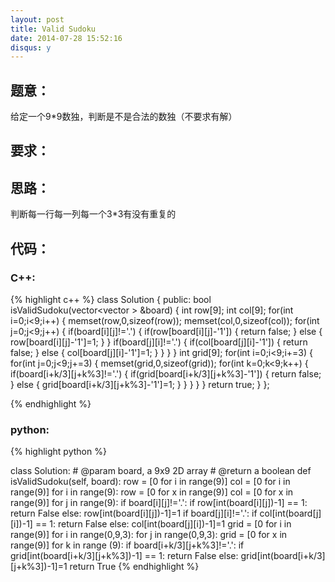 ```yaml
---
layout: post
title: Valid Sudoku
date: 2014-07-28 15:52:16
disqus: y
---
```


## 题意：
给定一个9*9数独，判断是不是合法的数独（不要求有解）

## 要求：


## 思路：
判断每一行每一列每一个3*3有没有重复的

## 代码：

### C++:

{% highlight c++ %}
class Solution {
public:
    bool isValidSudoku(vector<vector<char> > &board) {
        int row[9];
        int col[9];
        for(int i=0;i<9;i++)
        {
            memset(row,0,sizeof(row));
            memset(col,0,sizeof(col));
            for(int j=0;j<9;j++)
            {
                if(board[i][j]!='.')
                {
                    if(row[board[i][j]-'1'])
                    {
                        return false;
                    }
                    else
                    {
                        row[board[i][j]-'1']=1;
                    }
                }
                if(board[j][i]!='.')
                {
                    if(col[board[j][i]-'1'])
                    {
                        return false;
                    }
                    else
                    {
                        col[board[j][i]-'1']=1;
                    }
                }
            }
        }
        int grid[9];
        for(int i=0;i<9;i+=3)
        {
            for(int j=0;j<9;j+=3)
            {
                memset(grid,0,sizeof(grid));
                for(int k=0;k<9;k++)
                {
                    if(board[i+k/3][j+k%3]!='.')
                    {
                        if(grid[board[i+k/3][j+k%3]-'1'])
                        {
                            return false;
                        }
                        else
                        {
                            grid[board[i+k/3][j+k%3]-'1']=1;
                        }
                    }
                }
            }
        }
        return true;
    }
};


 {% endhighlight %}
### python:

{% highlight python %}

class Solution:
    # @param board, a 9x9 2D array
    # @return a boolean
    def isValidSudoku(self, board):
        row = [0 for i in range(9)]
        col = [0 for i in range(9)]
        for i in range(9):
            row = [0 for x in range(9)]
            col = [0 for x in range(9)]
            for j in range(9):
                if board[i][j]!='.':
                    if row[int(board[i][j])-1] == 1:
                        return False
                    else:
                        row[int(board[i][j])-1]=1
                if board[j][i]!='.':
                    if col[int(board[j][i])-1] == 1:
                        return False
                    else:
                        col[int(board[j][i])-1]=1
        grid = [0 for i in range(9)]
        for i in range(0,9,3):
            for j in range(0,9,3):
                grid = [0 for x in range(9)]
                for k in range (9):
                    if board[i+k/3][j+k%3]!='.':
                        if grid[int(board[i+k/3][j+k%3])-1] == 1:
                            return False
                        else:
                            grid[int(board[i+k/3][j+k%3])-1]=1
        return True
 {% endhighlight %}
